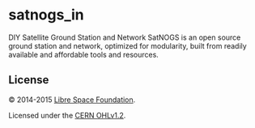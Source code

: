# satnogs_in
 DIY Satellite Ground Station and Network  SatNOGS is an open source ground station and network, optimized for modularity, built from readily available and affordable tools and resources.

## License

&copy; 2014-2015 [Libre Space Foundation](http://librespacefoundation.org).

Licensed under the [CERN OHLv1.2](LICENSE).
